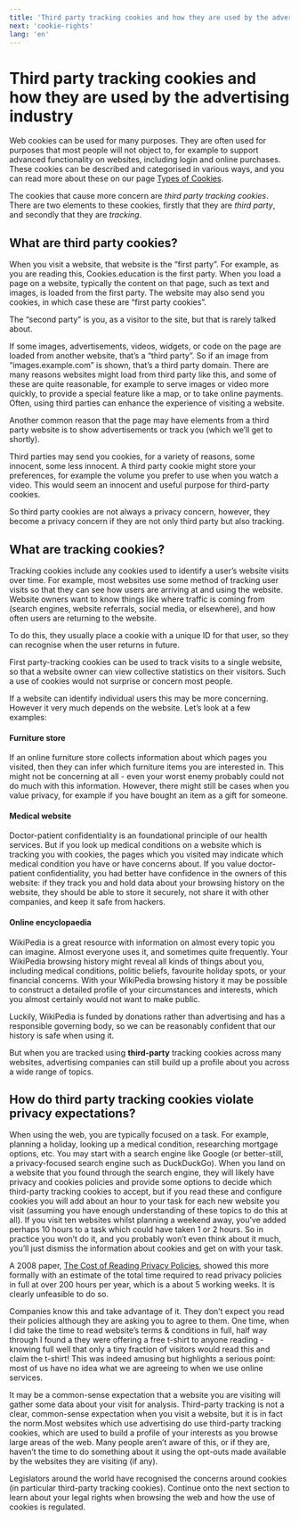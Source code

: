 ```yaml
---
title: 'Third party tracking cookies and how they are used by the advertising industry | Cookies.education'
next: 'cookie-rights'
lang: 'en'
---
```


# Third party tracking cookies and how they are used by the advertising industry 

Web cookies can be used for many purposes. They are often used for purposes that most people will not object to, for example to support advanced functionality on websites, including login and online purchases. These cookies can be described and categorised in various ways, and you can read more about these on our page [Types of Cookies](./cookie-types.md).

The cookies that cause more concern are _third party tracking cookies_. There are two elements to these cookies, firstly that they are _third party_, and secondly that they are _tracking_.

## What are third party cookies?

When you visit a website, that website is the “first party”. For example, as you are reading this, Cookies.education is the first party. When you load a page on a website, typically the content on that page, such as text and images, is loaded from the first party. The website may also send you cookies, in which case these are “first party cookies”.

The “second party” is you, as a visitor to the site, but that is rarely talked about.

If some images, advertisements, videos, widgets, or code on the page are loaded from another website, that’s a “third party”. So if an image from “images.example.com” is shown, that’s a third party domain. There are many reasons websites might load from third party like this, and some of these are quite reasonable, for example to serve images or video more quickly, to provide a special feature like a map, or to take online payments. Often, using third parties can enhance the experience of visiting a website.

Another common reason that the page may have elements from a third party website is to show advertisements or track you (which we’ll get to shortly).

Third parties may send you cookies, for a variety of reasons, some innocent, some less innocent. A third party cookie might store your preferences, for example the volume you prefer to use when you watch a video. This would seem an innocent and useful purpose for third-party cookies.

So third party cookies are not always a privacy concern, however, they become a privacy concern if they are not only third party but also tracking.

## What are tracking cookies?

Tracking cookies include any cookies used to identify a user’s website visits over time. For example, most websites use some method of tracking user visits so that they can see how users are arriving at and using the website. Website owners want to know things like where traffic is coming from (search engines, website referrals, social media, or elsewhere), and how often users are returning to the website.

To do this, they usually place a cookie with a unique ID for that user, so they can recognise when the user returns in future.

First party-tracking cookies can be used to track visits to a single website, so that a website owner can view collective statistics on their visitors. Such a use of cookies would not surprise or concern most people.

If a website can identify individual users this may be more concerning. However it very much depends on the website. Let’s look at a few examples:

#### Furniture store

If an online furniture store collects information about which pages you visited, then they can infer which furniture items you are interested in. This might not be concerning at all - even your worst enemy probably could not do much with this information. However, there might still be cases when you value privacy, for example if you have bought an item as a gift for someone.

#### Medical website

Doctor-patient confidentiality is an foundational principle of our health services. But if you look up medical conditions on a website which is tracking you with cookies, the pages which you visited may indicate which medical condition you have or have concerns about. If you value doctor-patient confidentiality, you had better have confidence in the owners of this website: if they track you and hold data about your browsing history on the website, they should be able to store it securely, not share it with other companies, and keep it safe from hackers.

#### Online encyclopaedia

WikiPedia is a great resource with information on almost every topic you can imagine. Almost everyone uses it, and sometimes quite frequently. Your WikiPedia browsing history might reveal all kinds of things about you, including medical conditions, politic beliefs, favourite holiday spots, or your financial concerns. With your WikiPedia browsing history it may be possible to construct a detailed profile of your circumstances and interests, which you almost certainly would not want to make public.

Luckily, WikiPedia is funded by donations rather than advertising and has a responsible governing body, so we can be reasonably confident that our history is safe when using it.

But when you are tracked using **third-party** tracking cookies across many websites, advertising companies can still build up a profile about you across a wide range of topics.
 
## How do third party tracking cookies violate privacy expectations?

When using the web, you are typically focused on a task. For example, planning a holiday, looking up a medical condition, researching mortgage options, etc. You may start with a search engine like Google (or better-still, a privacy-focused search engine such as DuckDuckGo). When you land on a website that you found through the search engine, they will likely have privacy and cookies policies and provide some options to decide which third-party tracking cookies to accept, but if you read these and configure cookies you will add about an hour to your task for each new website you visit (assuming you have enough understanding of these topics to do this at all). If you visit ten websites whilst planning a weekend away, you’ve added perhaps 10 hours to a task which could have taken 1 or 2 hours. So in practice you won’t do it, and you probably won’t even think about it much, you’ll just dismiss the information about cookies and get on with your task.

A 2008 paper, [The Cost of Reading Privacy Policies](http://lorrie.cranor.org/pubs/readingPolicyCost-authorDraft.pdf), showed this more formally with an estimate of the total time required to read privacy policies in full at over 200 hours per year, which is a about 5 working weeks. It is clearly unfeasible to do so.

Companies know this and take advantage of it. They don’t expect you read their policies although they are asking you to agree to them. One time, when I did take the time to read website’s terms & conditions in full, half way through I found a they were offering a free t-shirt to anyone reading - knowing full well that only a tiny fraction of visitors would read this and claim the t-shirt! This was indeed amusing but highlights a serious point: most of us have no idea what we are agreeing to when we use online services.

It may be a common-sense expectation that a website you are visiting will gather some data about your visit for analysis. Third-party tracking is not a clear, common-sense expectation when you visit a website, but it is in fact the norm.Most websites which use advertising do use third-party tracking cookies, which are used to build a profile of your interests as you browse large areas of the web. Many people aren’t aware of this, or if they are, haven’t the time to do something about it using the opt-outs made available by the websites they are visiting (if any).

Legislators around the world have recognised the concerns around cookies (in particular third-party tracking cookies). Continue onto the next section to learn about your legal rights when browsing the web and how the use of cookies is regulated.

